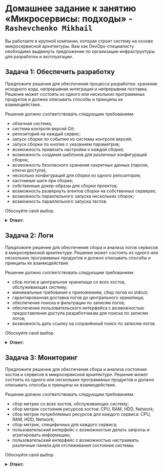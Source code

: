 # Домашнее задание к занятию «Микросервисы: подходы» - `Rashevchenko Mikhail`

Вы работаете в крупной компании, которая строит систему на основе микросервисной архитектуры.
Вам как DevOps-специалисту необходимо выдвинуть предложение по организации инфраструктуры для разработки и эксплуатации.


## Задача 1: Обеспечить разработку

Предложите решение для обеспечения процесса разработки: хранение исходного кода, непрерывная интеграция и непрерывная поставка. 
Решение может состоять из одного или нескольких программных продуктов и должно описывать способы и принципы их взаимодействия.

Решение должно соответствовать следующим требованиям:
- облачная система;
- система контроля версий Git;
- репозиторий на каждый сервис;
- запуск сборки по событию из системы контроля версий;
- запуск сборки по кнопке с указанием параметров;
- возможность привязать настройки к каждой сборке;
- возможность создания шаблонов для различных конфигураций сборок;
- возможность безопасного хранения секретных данных (пароли, ключи доступа);
- несколько конфигураций для сборки из одного репозитория;
- кастомные шаги при сборке;
- собственные докер-образы для сборки проектов;
- возможность развернуть агентов сборки на собственных серверах;
- возможность параллельного запуска нескольких сборок;
- возможность параллельного запуска тестов.

Обоснуйте свой выбор.

**<details><summary>Ответ:</summary>**     

Решение -  GitLab CI/CD (GitLab) 

GitLab CI/CD предоставляет все необходимые инструменты для обеспечения непрерывной интеграции и непрерывной поставки, а также удовлетворяет требованиям облачной системы, системы контроля версий Git, автоматических сборок, кастомных настроек и безопасного хранения секретных данных.

Обоснование выбора GitLab CI/CD:

1.  GitLab CI/CD встроен в GitLab:         
    GitLab CI/CD является встроенным в GitLab, что обеспечивает единое хранилище для кода, CI/CD и управления задачами. Это позволяет упростить конфигурацию и взаимодействие между компонентами проекта.

2. Поддержка Git и множество репозиториев:    
   GitLab поддерживает систему контроля версий Git и позволяет создавать неограниченное количество репозиториев, что соответствует требованию иметь репозиторий для каждого сервиса.

3. Автоматические сборки и тестирование:   
   GitLab CI/CD позволяет настроить автоматические сборки для каждого изменения в репозитории (CI), а также тестирование и развертывание (CD). Сборки могут быть запущены по событию из системы контроля версий (например, новый коммит) или по кнопке с указанием параметров (мануальный запуск).

4. Конфигурация и настройки сборок:   
   GitLab CI/CD позволяет создавать настраиваемые пайплайны для сборок. Вы можете привязывать настройки к каждой сборке и создавать шаблоны для различных конфигураций сборок.

5. Безопасное хранение секретных данных:   
   GitLab CI/CD предоставляет возможность хранить секретные данные (пароли, ключи доступа) в зашифрованных переменных среды. Эти переменные могут быть использованы в настройках сборок без их отображения в явном виде.

6. Пользовательские и кастомные шаги:   
   GitLab CI/CD позволяет создавать пользовательские шаги для сборок, что позволяет настроить пайплайн в соответствии с конкретными потребностями проекта.

7. Docker и контейнеры:   
   GitLab CI/CD легко интегрируется с Docker, что позволяет создавать собственные Docker-образы для сборки проектов и их развертывания.

8. Развертывание агентов сборки:   
   GitLab CI/CD поддерживает возможность развертывания агентов сборки (runners) на собственных серверах, что обеспечивает более гибкую настройку и управление средой выполнения сборок.

9. Параллельные сборки и тестирование:    
   GitLab CI/CD позволяет запускать сборки и тестирование параллельно, что обеспечивает оптимизацию времени выполнения процесса CI/CD.


</details>


## Задача 2: Логи

Предложите решение для обеспечения сбора и анализа логов сервисов в микросервисной архитектуре.
Решение может состоять из одного или нескольких программных продуктов и должно описывать способы и принципы их взаимодействия.

Решение должно соответствовать следующим требованиям:
- сбор логов в центральное хранилище со всех хостов, обслуживающих систему;
- минимальные требования к приложениям, сбор логов из stdout;
- гарантированная доставка логов до центрального хранилища;
- обеспечение поиска и фильтрации по записям логов;
- обеспечение пользовательского интерфейса с возможностью предоставления доступа разработчикам для поиска по записям логов;
- возможность дать ссылку на сохранённый поиск по записям логов.

Обоснуйте свой выбор.

**<details><summary>Ответ:</summary>**     

Решение -  ELK. Elasticsearch-Logstash-Kibana.

Данный стек позволяет делать всё, что описано в требованиях. Функциональный. Популярный (по нему нет недостатка в документации).

1. Filebeat является эффективным средством сбора данных логирования из файлов и отправки в logstash/elasticsearch.   
2. Logstash в Elastic-стеке сбора логов является инструментом для приёма данных, их преобразования и отправки в кластер БД elasticsearch. Может принимать логи в том числе из stdout приложений.     
3. Elasticsearch - база данных, адаптированная для полнотекстового поиска.   
4. Kibana является эффективным средством визуализации данных логов. Позволяет строить Dashbord'ы для удобства отображения и анализа логов.    
    
</details>


## Задача 3: Мониторинг

Предложите решение для обеспечения сбора и анализа состояния хостов и сервисов в микросервисной архитектуре.
Решение может состоять из одного или нескольких программных продуктов и должно описывать способы и принципы их взаимодействия.

Решение должно соответствовать следующим требованиям:
- сбор метрик со всех хостов, обслуживающих систему;
- сбор метрик состояния ресурсов хостов: CPU, RAM, HDD, Network;
- сбор метрик потребляемых ресурсов для каждого сервиса: CPU, RAM, HDD, Network;
- сбор метрик, специфичных для каждого сервиса;
- пользовательский интерфейс с возможностью делать запросы и агрегировать информацию;
- пользовательский интерфейс с возможностью настраивать различные панели для отслеживания состояния системы.

Обоснуйте свой выбор.

**<details><summary>Ответ:</summary>**     

Решение -  Prometheus + Grafana.

Prometheus собирает метрики от экспортеров и сохраняет их в БД временных рядов. Поддерживает мощный язык запросов PromQL (Prometheus Query Language) для выборки и агрегации метрик. Позволяет формировать правила уведомлений (alerts) на основе выражений PromQL для отправки через Alertmanager

Grafana является одной из самых популярных в мире технологией визуализации, используемой для создания панелей мониторинга. Поддерживает множество источников данных (в том числе prometheus), имеет встроенный функционал оповещений (алёртинга) на пороговые события временных рядов.

В качестве системы оповещений можно использовать AlertManager от Prometheus или AlertManager от Grafana в связке с OnCall.

Для сбора системных метрик хостов можно использовать node_exporter и process_exporter. Для сбора других специфичных метрик (например СУБД или брокеров сообщений) можно воспользоваться рекомендуемыми экспортерами или реализовать собственный. 
    
</details>
